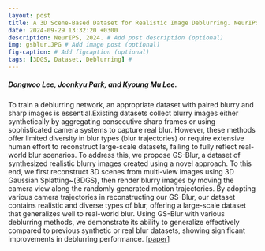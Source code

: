 ```yaml
---
layout: post
title: A 3D Scene-Based Dataset for Realistic Image Deblurring. NeurIPS, 2024.
date: 2024-09-29 13:32:20 +0300
description: NeurIPS, 2024. # Add post description (optional)
img: gsblur.JPG # Add image post (optional)
fig-caption: # Add figcaption (optional)
tags: [3DGS, Dataset, Deblurring] #
---
```

##### Dongwoo Lee, Joonkyu Park, and Kyoung Mu Lee.

To train a deblurring network, an appropriate dataset with paired blurry and sharp images is essential.Existing datasets collect blurry images either synthetically by aggregating consecutive sharp frames or using sophisticated camera systems to capture real blur.
However, these methods offer limited diversity in blur types (blur trajectories) or require extensive human effort to reconstruct large-scale datasets, failing to fully reflect real-world blur scenarios.
To address this, we propose GS-Blur, a dataset of synthesized realistic blurry images created using a novel approach. To this end, we first reconstruct 3D scenes from multi-view images using 3D Gaussian Splatting~(3DGS), then render blurry images by moving the camera view along the randomly generated motion trajectories.
By adopting various camera trajectories in reconstructing our GS-Blur, our dataset contains realistic and diverse types of blur, offering a large-scale dataset that generalizes well to real-world blur.
Using GS-Blur with various deblurring methods, we demonstrate its ability to generalize effectively compared to previous synthetic or real blur datasets, showing significant improvements in deblurring performance. [[paper](https://arxiv.org/pdf/2410.23658)] 
